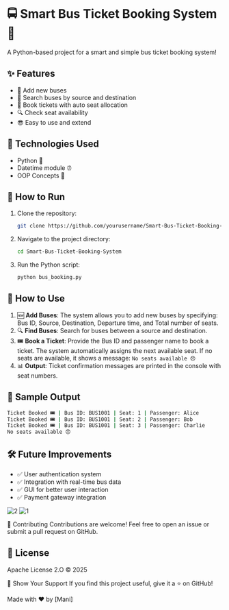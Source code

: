 
# 🚍 Smart Bus Ticket Booking System 🎫  

A Python-based project for a smart and simple bus ticket booking system!

## ✨ Features  
- 🚌 Add new buses  
- 📍 Search buses by source and destination  
- 👥 Book tickets with auto seat allocation  
- 🔍 Check seat availability  
- 😎 Easy to use and extend  

## 🧠 Technologies Used  
- Python 🐍  
- Datetime module ⏰  
- OOP Concepts 🧱  

## 🚀 How to Run  
1. Clone the repository:  
   ```bash  
   git clone https://github.com/yourusername/Smart-Bus-Ticket-Booking-System.git  
   ```  
2. Navigate to the project directory:  
   ```bash  
   cd Smart-Bus-Ticket-Booking-System  
   ```  
3. Run the Python script:  
   ```bash  
   python bus_booking.py  
   ```  

## 🧾 How to Use  
1. 🆕 **Add Buses**: The system allows you to add new buses by specifying: Bus ID, Source, Destination, Departure time, and Total number of seats.  
2. 🔍 **Find Buses**: Search for buses between a source and destination.  
3. 🎟️ **Book a Ticket**: Provide the Bus ID and passenger name to book a ticket. The system automatically assigns the next available seat. If no seats are available, it shows a message: `No seats available 😞`  
4. 📊 **Output**: Ticket confirmation messages are printed in the console with seat numbers.  

## 🧪 Sample Output  
```bash  
Ticket Booked 🎟️ | Bus ID: BUS1001 | Seat: 1 | Passenger: Alice  
Ticket Booked 🎟️ | Bus ID: BUS1001 | Seat: 2 | Passenger: Bob  
Ticket Booked 🎟️ | Bus ID: BUS1001 | Seat: 3 | Passenger: Charlie  
No seats available 😞  
```  

## 🛠️ Future Improvements  
- ✅ User authentication system  
- ✅ Integration with real-time bus data  
- ✅ GUI for better user interaction  
- ✅ Payment gateway integration

![2](https://github.com/user-attachments/assets/338e3535-9266-4878-b3a2-639210cfb5eb)
![1](https://github.com/user-attachments/assets/d89d3b81-ed32-445c-8495-c9f1d9ee8981)


🤝 Contributing
Contributions are welcome! Feel free to open an issue or submit a pull request on GitHub.


## 📃 License  
Apache License 2.O © 2025  

🌟 Show Your Support
If you find this project useful, give it a ⭐ on GitHub!


Made with ❤️ by [Mani]
